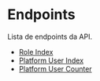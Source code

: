 # Endpoints

Lista de endpoints da API.

- [Role Index](RoleIndex.md)
- [Platform User Index](PlatformUserIndex.md)
- [Platform User Counter](PlatformUserCounter.md)
